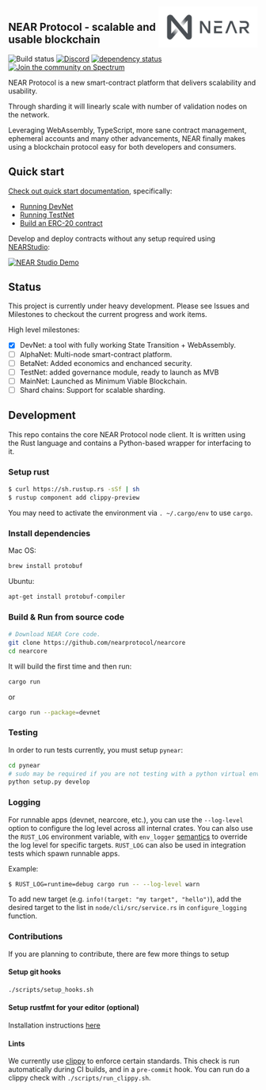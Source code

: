 <img src="docs/logo.svg" width="200px" align="right" />

## NEAR Protocol - scalable and usable blockchain

![Build status](https://img.shields.io/gitlab/pipeline/nearprotocol/nearcore.svg)
<a href="https://discord.gg/gBtUFKR">![Discord](https://img.shields.io/discord/490367152054992913.svg)</a>
[![dependency status](https://deps.rs/repo/github/nearprotocol/nearcore/status.svg)](https://deps.rs/repo/github/nearprotocol/nearcore)
[![Join the community on Spectrum](https://withspectrum.github.io/badge/badge.svg)](https://spectrum.chat/near)

NEAR Protocol is a new smart-contract platform that delivers scalability and usability.

Through sharding it will linearly scale with number of validation nodes on the network.

Leveraging WebAssembly, TypeScript, more sane contract management, ephemeral accounts and many other advancements, NEAR
finally makes using a blockchain protocol easy for both developers and consumers.

## Quick start

[Check out quick start documentation](https://docs.nearprotocol.com/#/quick_start), specifically:
  - [Running DevNet](https://docs.nearprotocol.com/#/quick_start#run--interact-with-devnet)
  - [Running TestNet](https://docs.nearprotocol.com/#/quick_start#running-testnet-locally)
  - [Build an ERC-20 contract](https://docs.nearprotocol.com/#/tutorials/erc20)
  
Develop and deploy contracts without any setup required using [NEARStudio](https://studio.nearprotocol.com):

[![NEAR Studio Demo](https://github.com/nearprotocol/NEARStudio/blob/master/demos/guest_book.gif)](https://studio.nearprotocol.com)



## Status

This project is currently under heavy development. Please see Issues and Milestones to checkout the current progress and work items.

High level milestones:

 - [x] DevNet: a tool with fully working State Transition + WebAssembly.
 - [ ] AlphaNet: Multi-node smart-contract platform.
 - [ ] BetaNet: Added economics and enchanced security.
 - [ ] TestNet: added governance module, ready to launch as MVB
 - [ ] MainNet: Launched as Minimum Viable Blockchain.
 - [ ] Shard chains: Support for scalable sharding.

## Development

This repo contains the core NEAR Protocol node client.  It is written using the Rust language and contains a Python-based wrapper for interfacing to it.

### Setup rust

```bash
$ curl https://sh.rustup.rs -sSf | sh
$ rustup component add clippy-preview
```

You may need to activate the environment via `. ~/.cargo/env` to use `cargo`.


### Install dependencies

Mac OS:
```bash
brew install protobuf
```

Ubuntu:
```bash
apt-get install protobuf-compiler
```

### Build & Run from source code

```bash
# Download NEAR Core code.
git clone https://github.com/nearprotocol/nearcore
cd nearcore
```

It will build the first time and then run:

```bash
cargo run
```

or

```bash
cargo run --package=devnet
```

 ### Testing

In order to run tests currently, you must setup `pynear`:

```bash
cd pynear
# sudo may be required if you are not testing with a python virtual environment
python setup.py develop
```

### Logging

For runnable apps (devnet, nearcore, etc.), you can use
the `--log-level` option to configure the log level across all internal crates.
You can also use the `RUST_LOG` environment variable, with `env_logger`
[semantics](https://docs.rs/env_logger/0.6.0/env_logger/#enabling-logging)
to override the log level for specific targets. `RUST_LOG` can also be used in
integration tests which spawn runnable apps.

Example:
```bash
$ RUST_LOG=runtime=debug cargo run -- --log-level warn
```

To add new target (e.g. `info!(target: "my target", "hello")`), 
add the desired target to the list in `node/cli/src/service.rs` in `configure_logging` function.

### Contributions

If you are planning to contribute, there are few more things to setup

#### Setup git hooks

```bash
./scripts/setup_hooks.sh
```

#### Setup rustfmt for your editor (optional)
Installation instructions [here](https://github.com/rust-lang-nursery/rustfmt#running-rustfmt-from-your-editor)

#### Lints
We currently use [clippy](https://github.com/rust-lang-nursery/rust-clippy) to enforce certain standards.
This check is run automatically during CI builds, and in a `pre-commit`
hook. You can run do a clippy check with `./scripts/run_clippy.sh`.

